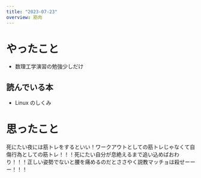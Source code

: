 ```yaml
---
title: "2023-07-23"
overview: 筋肉
---
```


# やったこと

- 数理工学演習の勉強少しだけ

## 読んでいる本

- Linux のしくみ

# 思ったこと

死にたい夜には筋トレをするといい！ワークアウトとしての筋トレじゃなくて自傷行為としての筋トレ！！！死にたい自分が息絶えるまで追い込めばおわり！！！正しい姿勢でないと腰を痛めるのだとささやく説教マッチョは殺せーーー！！！
